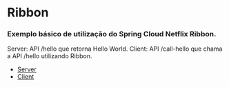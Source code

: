 # Ribbon
### Exemplo básico de utilização do Spring Cloud Netflix Ribbon.

Server: API /hello que retorna Hello World.
Client: API /call-hello que chama a API /hello utilizando Ribbon.

* [Server](https://github.com/TuannyRamos/Ribbon/tree/master/server)
* [Client](https://github.com/TuannyRamos/Ribbon/tree/master/client)
